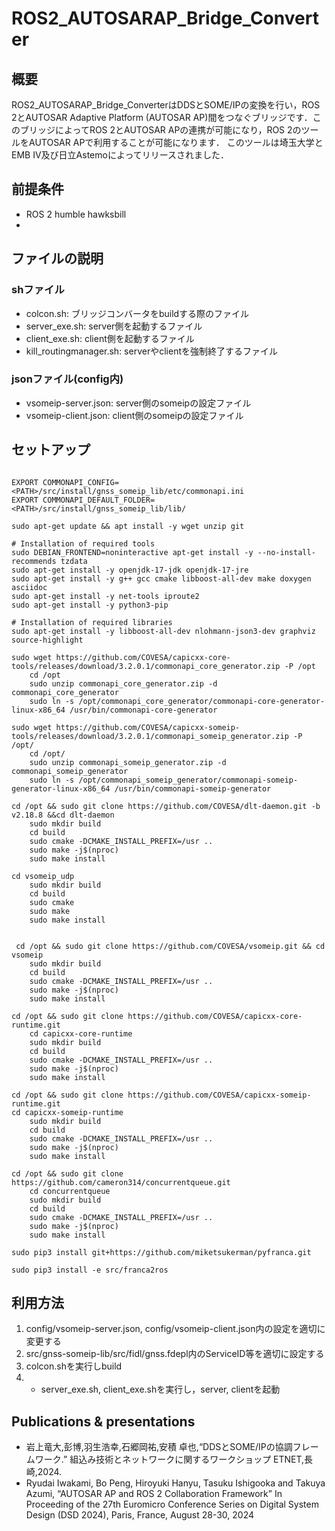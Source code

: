 # ROS2_AUTOSARAP_Bridge_Converter

## 概要
ROS2_AUTOSARAP_Bridge_ConverterはDDSとSOME/IPの変換を行い，ROS 2とAUTOSAR Adaptive Platform (AUTOSAR AP)間をつなぐブリッジです．このブリッジによってROS 2とAUTOSAR APの連携が可能になり，ROS 2のツールをAUTOSAR APで利用することが可能になります．
このツールは埼玉大学とEMB IV及び日立Astemoによってリリースされました．

## 前提条件
- ROS 2 humble hawksbill
- 

## ファイルの説明
### shファイル
- colcon.sh: ブリッジコンバータをbuildする際のファイル
- server_exe.sh: server側を起動するファイル
- client_exe.sh: client側を起動するファイル
- kill_routingmanager.sh: serverやclientを強制終了するファイル

### jsonファイル(config内)
- vsomeip-server.json: server側のsomeipの設定ファイル
- vsomeip-client.json: client側のsomeipの設定ファイル

## セットアップ
```

EXPORT COMMONAPI_CONFIG=<PATH>/src/install/gnss_someip_lib/etc/commonapi.ini
EXPORT COMMONAPI_DEFAULT_FOLDER=<PATH>/src/install/gnss_someip_lib/lib/

sudo apt-get update && apt install -y wget unzip git

# Installation of required tools
sudo DEBIAN_FRONTEND=noninteractive apt-get install -y --no-install-recommends tzdata
sudo apt-get install -y openjdk-17-jdk openjdk-17-jre
sudo apt-get install -y g++ gcc cmake libboost-all-dev make doxygen asciidoc
sudo apt-get install -y net-tools iproute2
sudo apt-get install -y python3-pip

# Installation of required libraries
sudo apt-get install -y libboost-all-dev nlohmann-json3-dev graphviz source-highlight

sudo wget https://github.com/COVESA/capicxx-core-tools/releases/download/3.2.0.1/commonapi_core_generator.zip -P /opt 
    cd /opt 
    sudo unzip commonapi_core_generator.zip -d commonapi_core_generator 
    sudo ln -s /opt/commonapi_core_generator/commonapi-core-generator-linux-x86_64 /usr/bin/commonapi-core-generator

sudo wget https://github.com/COVESA/capicxx-someip-tools/releases/download/3.2.0.1/commonapi_someip_generator.zip -P /opt/ 
    cd /opt/ 
    sudo unzip commonapi_someip_generator.zip -d commonapi_someip_generator 
    sudo ln -s /opt/commonapi_someip_generator/commonapi-someip-generator-linux-x86_64 /usr/bin/commonapi-someip-generator

cd /opt && sudo git clone https://github.com/COVESA/dlt-daemon.git -b v2.18.8 &&cd dlt-daemon 
    sudo mkdir build 
    cd build 
    sudo cmake -DCMAKE_INSTALL_PREFIX=/usr .. 
    sudo make -j$(nproc) 
    sudo make install
    
cd vsomeip_udp
    sudo mkdir build
    cd build
    sudo cmake 
    sudo make 
    sudo make install

 
 cd /opt && sudo git clone https://github.com/COVESA/vsomeip.git && cd vsomeip 
    sudo mkdir build 
    cd build 
    sudo cmake -DCMAKE_INSTALL_PREFIX=/usr .. 
    sudo make -j$(nproc) 
    sudo make install

cd /opt && sudo git clone https://github.com/COVESA/capicxx-core-runtime.git
    cd capicxx-core-runtime 
    sudo mkdir build 
    cd build 
    sudo cmake -DCMAKE_INSTALL_PREFIX=/usr .. 
    sudo make -j$(nproc) 
    sudo make install

cd /opt && sudo git clone https://github.com/COVESA/capicxx-someip-runtime.git  
cd capicxx-someip-runtime 
    sudo mkdir build 
    cd build 
	sudo cmake -DCMAKE_INSTALL_PREFIX=/usr .. 
    sudo make -j$(nproc) 
    sudo make install

cd /opt && sudo git clone https://github.com/cameron314/concurrentqueue.git
    cd concurrentqueue 
    sudo mkdir build 
    cd build 
    sudo cmake -DCMAKE_INSTALL_PREFIX=/usr .. 
    sudo make -j$(nproc) 
    sudo make install

sudo pip3 install git+https://github.com/miketsukerman/pyfranca.git

sudo pip3 install -e src/franca2ros

```

## 利用方法
1. config/vsomeip-server.json, config/vsomeip-client.json内の設定を適切に変更する
2. src/gnss-someip-lib/src/fidl/gnss.fdepl内のServiceID等を適切に設定する
3. colcon.shを実行しbuild
4. - server_exe.sh, client_exe.shを実行し，server, clientを起動


## Publications & presentations
- 岩上竜大,彭博,羽生浩幸,石郷岡祐,安積 卓也,“DDSとSOME/IPの協調フレームワーク.”  組込み技術とネットワークに関するワークショップ ETNET,長崎,2024.
- Ryudai Iwakami, Bo Peng, Hiroyuki Hanyu, Tasuku Ishigooka and Takuya Azumi, “AUTOSAR AP and ROS 2 Collaboration Framework” In Proceeding of the 27th Euromicro Conference Series on Digital System Design (DSD 2024), Paris, France, August 28-30, 2024